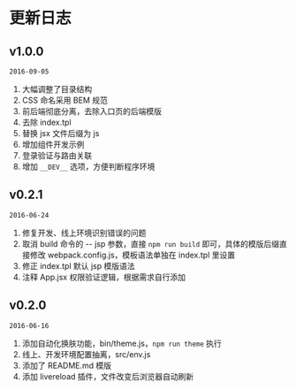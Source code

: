# 更新日志

## v1.0.0

`2016-09-05`

1. 大幅调整了目录结构
1. CSS 命名采用 BEM 规范
1. 前后端彻底分离，去除入口页的后端模版
1. 去除 index.tpl
1. 替换 jsx 文件后缀为 js
1. 增加组件开发示例
1. 登录验证与路由关联
1. 增加 `__DEV__` 选项，方便判断程序环境


## v0.2.1

`2016-06-24`

1. 修复开发、线上环境识别错误的问题
1. 取消 build 命令的 -- jsp 参数，直接 `npm run build` 即可，具体的模版后缀直接修改 webpack.config.js，模板语法单独在 index.tpl 里设置
1. 修正 index.tpl 默认 jsp 模版语法
1. 注释 App.jsx 权限验证逻辑，根据需求自行添加


## v0.2.0 

`2016-06-16`

1. 添加自动化换肤功能，bin/theme.js，`npm run theme` 执行
1. 线上、开发环境配置抽离，src/env.js
1. 添加了 README.md 模版
1. 添加 livereload 插件，文件改变后浏览器自动刷新